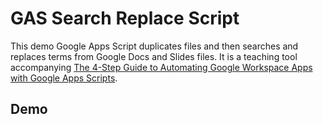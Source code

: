 # GAS Search Replace Script

This demo Google Apps Script duplicates files and then searches and replaces terms from Google Docs and Slides files. It is a teaching tool accompanying [The 4-Step Guide to Automating Google Workspace Apps with Google Apps Scripts](#).

## Demo

